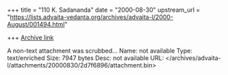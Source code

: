 +++
title = "110 K. Sadananda"
date = "2000-08-30"
upstream_url = "https://lists.advaita-vedanta.org/archives/advaita-l/2000-August/001494.html"

+++
[Archive link](https://lists.advaita-vedanta.org/archives/advaita-l/2000-August/001494.html)

A non-text attachment was scrubbed...
Name: not available
Type: text/enriched
Size: 7947 bytes
Desc: not available
URL: </archives/advaita-l/attachments/20000830/2d7f6896/attachment.bin>
